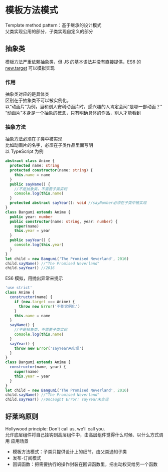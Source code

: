 # 模板方法模式

Template method pattern：基于继承的设计模式  
父类实现公用的部分，子类实现自定义的部分

## 抽象类

模板方法严重依赖抽象类，但 JS 的基本语法并没有直接提供，ES6 的 [new.target](https://github.com/nzakas/understandinges6/blob/master/manuscript/03-Functions.md) 可以模拟实现

### 作用

抽象类对应的是具体类  
区别在于抽象类不可以被实例化。  
以“动画片”为例，当和别人安利动画片时，感兴趣的人肯定会问“是哪一部动画？”  
“动画片”本身是一个抽象的概念，只有明确具体的作品，别人才能看到

### 抽象方法

抽象方法必须在子类中被实现  
比如动画片的名字，必须在子类作品里面写明  
以 TypeScript 为例

```ts
abstract class Anime {
  protected name: string
  protected constructor(name: string) {
    this.name = name
  }
  public sayName() {
    //不是抽象类，不需要子类实现
    console.log(this.name)
  }
  protected abstract sayYear(): void //sayNumber必须在子类中被实现
}
class Bangumi extends Anime {
  public year: number
  public constructor(name: string, year: number) {
    super(name)
    this.year = year
  }
  public sayYear() {
    console.log(this.year)
  }
}
let child = new Bangumi('The Promised Neverland', 2016)
child.sayName() //"The Promised Neverland"
child.sayYear() //2016
```

ES6 模拟，用抛出异常来提示

```js
'use strict'
class Anime {
  constructor(name) {
    if (new.target === Anime) {
      throw new Error('不能实例化')
    }
    this.name = name
  }
  sayName() {
    //不是抽象类，不需要子类实现
    console.log(this.name)
  }
  sayYear() {
    throw new Error('sayYear未实现')
  }
}
class Bangumi extends Anime {
  constructor(name, year) {
    super(name)
    this.year = year
  }
}
let child = new Bangumi('The Promised Neverland', 2016)
child.sayName() //"The Promised Neverland"
child.sayYear() //Uncaught Error: sayYear未实现
```

## 好莱坞原则

Hollywood principle: Don't call us, we'll call you.  
允许底层组件将自己挂钩到高层组件中，由高层组件觉得什么时候、以什么方式调用
应用场景

- 模板方法模式：子类只提供设计上的细节，由父类通知子类
- 发布-订阅模式
- 回调函数：把需要执行的操作封装在回调函数里，把主动权交给另一个函数
